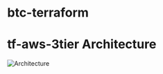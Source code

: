 # btc-terraform
# tf-aws-3tier Architecture

![Architecture](https://user-images.githubusercontent.com/59479926/198420208-102f13dd-dfac-4815-9d12-095a1a9fd383.jpeg)
